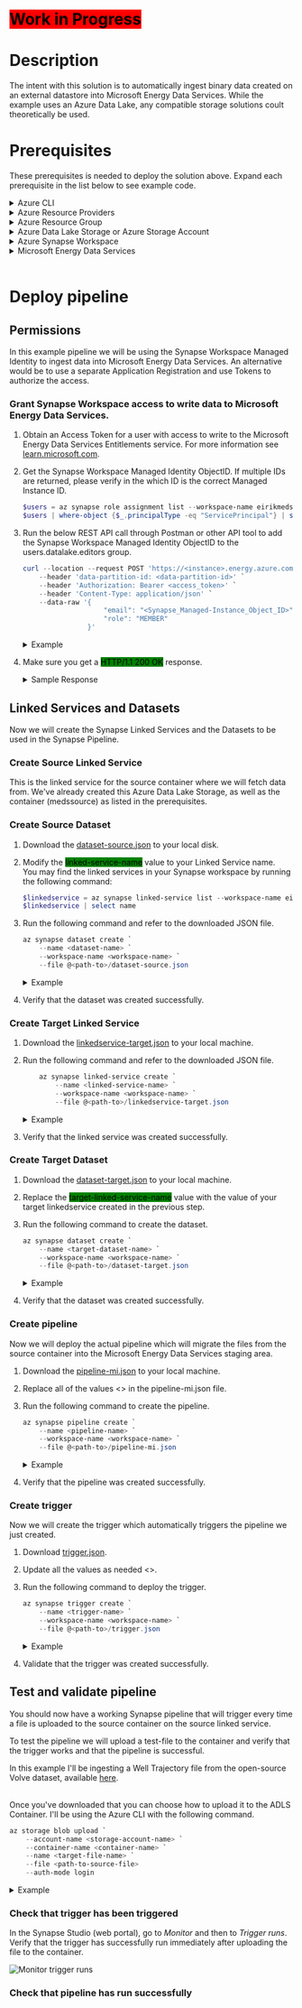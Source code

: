 # <mark style="background-color:red">Work in Progress</mark>

# Description
The intent with this solution is to automatically ingest binary data created on an external datastore into Microsoft Energy Data Services. While the example uses an Azure Data Lake, any compatible storage solutions coult theoretically be used.

# Prerequisites
These prerequisites is needed to deploy the solution above. Expand each prerequisite in the list below to see example code.
<details>
<summary>Azure CLI</summary>

Download from [aka.ms/azurecli](https://aka.ms/azurecli).  
Login to the Azure CLI using the command below, and your user with subscription owner rights:
```Powershell
az login
```
Verify that the right subscription is selected:
```Powershell
az account show
```
If the correct subscription is not selected, run the following command:
```Powershell
az account set --subscription %subscription_id%
```
</details>

<details>
<summary>Azure Resource Providers</summary>

```Powershell
az provider register --namespace Microsoft.DataFactory
az provider register --namespace Microsoft.DataLakeStore
az provider register --namespace Microsoft.OpenEnergyPlatform
az provider register --namespace Microsoft.Sql
az provider register --namespace Microsoft.Storage
az provider register --namespace Microsoft.Synapse
```
</details>

<details>
<summary>Azure Resource Group</summary>

```Powershell
az group create `
    --name <resource-group> `
    --location <location>
```
<details open>
<summary>Example</summary>

```Powershell
az group create `
    --name medssynapse-rg `
    --location westeurope
```
</details>
</details>

<details>
<summary>Azure Data Lake Storage or Azure Storage Account</summary>

```Powershell
az storage account create `
    --name <storage-account> `
    --resource-group <resource-group> `
    --sku Standard_LRS `
    --hns true
```
<details open>
<summary>Example</summary>

```Powershell
az storage account create `
    --name eirikmedsadls `
    --resource-group medssynapse-rg `
    --sku Standard_LRS `
    --hns true
```
</details>

Then create a container to use as the source.
```Powershell
az storage container create `
    --account-name <storage-account> `
    --name <container> `
    --auth-mode login
```
<details open>
<summary>Example</summary>

```Powershell
az storage container create `
    --account-name eirikmedsadls `
    --name medssource `
    --auth-mode login
```
</details>
</details>

<details>
<summary>Azure Synapse Workspace</summary>

```Powershell
az synapse workspace create `
    --name <workspace-name> `
    --file-system <filesystem> `
    --resource-group <resource-group> `
    --storage-account <storage-account>`
    --sql-admin-login-user <username> `
    --sql-admin-login-password <password> 
```
<details open>
<summary>Example</summary>

```Powershell
az synapse workspace create `
    --name eirikmedssynapse `
    --file-system synapsefs `
    --resource-group medssynapse-rg `
    --storage-account eirikmedsadls `
    --sql-admin-login-user mysqladmin `
    --sql-admin-login-password mysqlpassword1! 
```
</details>

Open the Synapse Workspace for public access.

```Powershell
az synapse workspace firewall-rule create `
    --name <rule-name> `
    --resource-group <resource-group> `
    --workspace-name <workspace-name> `
    --start-ip-address <start-ip> `
    --end-ip-address <end-ip>
```
<details open>
<summary>Example</summary>

```Powershell
az synapse workspace firewall-rule create `
    --name allowAll `
    --resource-group medssynapse-rg `
    --workspace-name eirikmedssynapse `
    --start-ip-address 0.0.0.0 `
    --end-ip-address 255.255.255.255
```
</details>
</details>

<details>
<summary>Microsoft Energy Data Services</summary>

As this is a gated Public Preview product, please see the instructions at [learn.microsoft.com](https://learn.microsoft.com/en-us/azure/energy-data-services/quickstart-create-microsoft-energy-data-services-instance).
</details><br />

# Deploy pipeline
## Permissions
In this example pipeline we will be using the Synapse Workspace Managed Identity to ingest data into Microsoft Energy Data Services. An alternative would be to use a separate Application Registration and use Tokens to authorize the access.

### Grant Synapse Workspace access to write data to Microsoft Energy Data Services.
1. Obtain an Access Token for a user with access to write to the Microsoft Energy Data Services Entitlements service. For more information see [learn.microsoft.com](https://learn.microsoft.com/en-us/azure/energy-data-services/how-to-manage-users).
2. Get the Synapse Workspace Managed Identity ObjectID. If multiple IDs are returned, please verify in the which ID is the correct Managed Instance ID.
    ```Powershell
    $users = az synapse role assignment list --workspace-name eirikmedssynapse | convertfrom-json
    $users | where-object {$_.principalType -eq "ServicePrincipal"} | select principalId
    ```
3. Run the below REST API call through Postman or other API tool to add the Synapse Workspace Managed Identity ObjectID to the users.datalake.editors group.
    ```Powershell
    curl --location --request POST 'https://<instance>.energy.azure.com/api/entitlements/v2/groups/users.datalake.editors@<data-partition-id>.dataservices.energy/members' `
        --header 'data-partition-id: <data-partition-id>' `
        --header 'Authorization: Bearer <access_token>' `
        --header 'Content-Type: application/json' `
        --data-raw '{
                        "email": "<Synapse_Managed-Instance_Object_ID>",
                        "role": "MEMBER"
                    }'
    ```
    <details>
    <summary>Example</summary>

    ```Powershell
    curl --location --request POST 'https://eirikmeds.energy.azure.com/api/entitlements/v2/groups/users.datalake.editors@eirikmeds-opendes.dataservices.energy/members' \
        --header 'data-partition-id: eirikmeds-opendes' \
        --header 'Authorization: Bearer eyJ0eXAiOiJKV1QiLCJhbGciOiJSUzI1Ni...' \
        --header 'Content-Type: application/json' \
        --data-raw '{
                        "email": "aaaaaaaa-bbbb-cccc-dddd-eeeeeeeeeeee",
                        "role": "MEMBER"
                    }'
    ```
    </details>

4. Make sure you get a <mark style="background-color:green">HTTP/1.1 200 OK</mark> response.
    <details>
    <summary>Sample Response</summary>

    ```JSON
    HTTP/1.1 200 OK
    Date: Wed, 23 Nov 2022 12:11:41 GMT
    Content-Type: application/json
    Transfer-Encoding: chunked
    Connection: close
    set-cookie: JSESSIONID=; Path=/api/entitlements/v2; Secure; HttpOnly
    x-frame-options: DENY
    strict-transport-security: max-age=31536000; includeSubDomains
    cache-control: no-cache, no-store, must-revalidate
    access-control-allow-origin: *
    access-control-allow-credentials: true
    access-control-allow-methods: GET, POST, PUT, DELETE, OPTIONS, HEAD, PATCH
    x-content-type-options: nosniff
    content-security-policy: default-src 'self'
    expires: 0
    x-xss-protection: 1; mode=block
    access-control-max-age: 3600
    access-control-allow-headers: access-control-allow-origin, origin, content-type, accept, authorization, data-partition-id, correlation-id, appkey
    x-envoy-upstream-service-time: 262
    server: istio-envoy

    {
    "email": "aaaaaaaa-bbbb-cccc-dddd-eeeeeeeeeeee",
    "role": "MEMBER"
    }
    ```
    </details>

## Linked Services and Datasets
Now we will create the Synapse Linked Services and the Datasets to be used in the Synapse Pipeline.

### Create Source Linked Service
This is the linked service for the source container where we will fetch data from.
We've already created this Azure Data Lake Storage, as well as the container (medssource) as listed in the prerequisites.

### Create Source Dataset
1. Download the [dataset-source.json](src/dataset-source.json) to your local disk.
2. Modify the <mark style="background-color:green">linked-service-name</mark> value to your Linked Service name.  
You may find the linked services in your Synapse workspace by running the following command:
    ```Powershell
    $linkedservice = az synapse linked-service list --workspace-name eirikmedssynapse | ConvertFrom-Json
    $linkedservice | select name
    ```
3. Run the following command and refer to the downloaded JSON file.
    ```Powershell
    az synapse dataset create `
        --name <dataset-name> `
        --workspace-name <workspace-name> `
        --file @<path-to>/dataset-source.json
    ```

    <details>
    <summary>Example</summary>

    ```Powershell
    az synapse dataset create `
        --name dataset_source_meds `
        --workspace-name eirikmedssynapse `
        --file @C:/Temp/dataset-source.json
    ```
    </details>

4. Verify that the dataset was created successfully.

### Create Target Linked Service
1. Download the [linkedservice-target.json](src/linkedservice-target.json) to your local machine.
2. Run the following command and refer to the downloaded JSON file.
    ```Powershell
        az synapse linked-service create `
            --name <linked-service-name> `
            --workspace-name <workspace-name> `
            --file @<path-to>/linkedservice-target.json
    ```
    <details>
    <summary>Example</summary>

    ```Powershell
    az synapse linked-service create `
        --name meds-staging-area `
        --workspace-name eirikmedssynapse `
        --file @C:/Temp/linkedservice-target.json
    ```
    </details>
3. Verify that the linked service was created successfully.

### Create Target Dataset
1. Download the [dataset-target.json](src/dataset-target.json) to your local machine.
2. Replace the <mark style="background-color:green">target-linked-service-name</mark> value with the value of your target linkedservice created in the previous step.
3. Run the following command to create the dataset.
    ```Powershell
    az synapse dataset create `
        --name <target-dataset-name> `
        --workspace-name <workspace-name> `
        --file @<path-to>/dataset-target.json
    ```
    <details>
    <summary>Example</summary>

    ```Powershell
    az synapse dataset create `
        --name dataset_target_meds `
        --workspace-name eirikmedssynapse `
        --file @C:/Temp/dataset-target.json
    ```
    </details>
4. Verify that the dataset was created successfully.

### Create pipeline
Now we will deploy the actual pipeline which will migrate the files from the source container into the Microsoft Energy Data Services staging area.

1. Download the [pipeline-mi.json](src/pipeline-mi.json) to your local machine.
2. Replace all of the values <> in the pipeline-mi.json file.
3. Run the following command to create the pipeline.
    ```Powershell
    az synapse pipeline create `
        --name <pipeline-name> `
        --workspace-name <workspace-name> `
        --file @<path-to>/pipeline-mi.json
    ```

    <details>
    <summary>Example</summary>

    ```Powershell
    az synapse pipeline create `
        --name meds-adls-pipeline-mi `
        --workspace-name eirikmedssynapse `
        --file @C:/Temp/pipeline-mi.json
    ```
    </details>
4. Verify that the pipeline was created successfully.

### Create trigger
Now we will create the trigger which automatically triggers the pipeline we just created.

1. Download [trigger.json](src/trigger.json).
2. Update all the values as needed <>. 
3. Run the following command to deploy the trigger.
    ```Powershell
    az synapse trigger create `
        --name <trigger-name> `
        --workspace-name <workspace-name> `
        --file @<path-to>/trigger.json
    ```

    <details>
    <summary>Example</summary>

    ```Powershell
    az synapse trigger create `
        --name adls-source-trigger `
        --workspace-name eirikmedssynapse `
        --file @C:/Temp/trigger.json
    ```
    </details>
4. Validate that the trigger was created successfully.

## Test and validate pipeline
You should now have a working Synapse pipeline that will trigger every time a file is uploaded to the source container on the source linked service.

To test the pipeline we will upload a test-file to the container and verify that the trigger works and that the pipeline is successful. 

In this example I'll be ingesting a Well Trajectory file from the open-source Volve dataset, available [here](https://community.opengroup.org/osdu/platform/data-flow/data-loading/open-test-data/-/tree/master/rc--3.0.0/1-data/3-provided/Volve/work-products/trajectories).
<br /><br />

Once you've downloaded that you can choose how to upload it to the ADLS Container. I'll be using the Azure CLI with the following command.

```Powershell
az storage blob upload `
    --account-name <storage-account-name> `
    --container-name <container-name> `
    --name <target-file-name> `
    --file <path-to-source-file>
    --auth-mode login
```

<details>
<summary>Example</summary>

```Powershell
az storage blob upload `
    --account-name eirikmedsadls `
    --container-name medssource `
    --file C:\Temp\Volve\volve\trajectories\NPD-3145.csv
    --auth-mode login
```
</details>

### Check that trigger has been triggered
In the Synapse Studio (web portal), go to *Monitor* and then to *Trigger runs*.
Verify that the trigger has successfully run immediately after uploading the file to the container.

![Monitor trigger runs](img/validate-trigger-runs.png)

### Check that pipeline has run successfully
